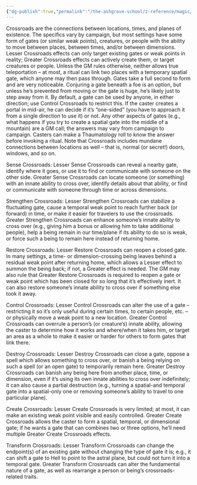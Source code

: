 ```yaml
---
{"dg-publish":true,"permalink":"/the-ashgrove-school/z-reference/magic/path-of-crossroads/"}
---
```


Crossroads are the connections between locations, times, and planes of existence. The specifics vary by campaign, but most settings have some form of gates (or similar weak points), creatures, or people with the ability to move between places, between times, and/or between dimensions. Lesser Crossroads effects can only target existing gates or weak points in reality; Greater Crossroads effects can actively create them, or target creatures or people. Unless the GM rules otherwise, neither allows true teleportation – at most, a ritual can link two places with a temporary spatial gate, which anyone may then pass through. Gates take a full second to form and are very noticeable. Conjuring a gate beneath a foe is an option, but unless he’s prevented from moving or the gate is huge, he’s likely just to step away from it.
By default, a gate can be used by anyone, in either direction; use Control Crossroads to restrict this. If the caster creates a portal in mid-air, he can decide if it’s “one-sided” (you have to approach it from a single direction to use it) or not. Any other aspects of gates (e.g., what happens if you try to create a spatial gate into the middle of a mountain) are a GM call; the answers may vary from campaign to campaign. Casters can make a Thaumatology roll to know the answer before invoking a ritual.
Note that Crossroads includes mundane connections between locations as well – that is, normal (or secret!) doors, windows, and so on.

Sense Crossroads: Lesser Sense Crossroads can reveal a nearby gate, identify where it goes, or use it to find or communicate with someone on the other side. Greater Sense Crossroads can locate someone (or something) with an innate ability to cross over, identify details about that ability, or find or communicate with someone through time or across dimensions.

Strengthen Crossroads: Lesser Strengthen Crossroads can stabilize a fluctuating gate, cause a temporal weak point to reach further back (or forward) in time, or make it easier for travelers to use the crossroads. Greater Strengthen Crossroads can enhance someone’s innate ability to cross over (e.g., giving him a bonus or allowing him to take additional people), help a being remain in our time/plane if its ability to do so is weak, or force such a being to remain here instead of returning home.

Restore Crossroads: Lesser Restore Crossroads can reopen a closed gate. In many settings, a time- or dimension-crossing being leaves behind a residual weak point after returning home, which allows a Lesser effect to summon the being back; if not, a Greater effect is needed. The GM may also rule that Greater Restore Crossroads is required to reopen a gate or weak point which has been closed for so long that it’s effectively inert. It can also restore someone’s innate ability to cross over if something else took it away.

Control Crossroads: Lesser Control Crossroads can alter the use of a gate – restricting it so it’s only useful during certain times, to certain people, etc. – or physically move a weak point to a new location. Greater Control Crossroads can overrule a person’s (or creature’s) innate ability, allowing the caster to determine how it works and where/when it takes him, or target an area as a whole to make it easier or harder for others to form gates that link there.

Destroy Crossroads: Lesser Destroy Crossroads can close a gate, oppose a spell which allows something to cross over, or banish a being relying on such a spell (or an open gate) to temporarily remain here. Greater Destroy Crossroads can banish any being here from another place, time, or dimension, even if it’s using its own innate abilities to cross over indefinitely; it can also cause a partial destruction (e.g., turning a spatial-and temporal gate into a spatial-only one or removing someone’s ability to travel to one particular plane).

Create Crossroads: Lesser Create Crossroads is very limited; at most, it can make an existing weak point visible and easily controlled. Greater Create Crossroads allows the caster to form a spatial, temporal, or dimensional gate; if he wants a gate that can combines two or three options, he’ll need multiple Greater Create Crossroads effects.

Transform Crossroads: Lesser Transform Crossroads can change the endpoint(s) of an existing gate without changing the type of gate it is; e.g., it can shift a gate to Hell to point to the astral plane, but could not turn it into a temporal gate. Greater Transform Crossroads can alter the fundamental nature of a gate, as well as rearrange a person or being’s crossroads-related traits.
